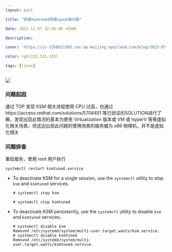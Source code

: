 ```yaml
---
layout: post

title: "排查ksmtuned导致cpu占用问题"

date: 2022-11-07 12:59:48 +0300

description:  

cover: 'https://jc-1258611203.cos.ap-beijing.myqcloud.com/blog/2023-07-27-%E6%88%AA%E5%B1%8F2023-07-27%20%E4%B8%8B%E5%8D%882.54.40.png'

color: rgb(222,315,333)

tags: [linux]
---
```


 ![](https://jc-1258611203.cos.ap-beijing.myqcloud.com/blog/2023-07-27-%E6%88%AA%E5%B1%8F2023-07-27%20%E4%B8%8B%E5%8D%882.54.40.png)

### 问题起因

通过 TOP 发现 KSM 相关进程使用 CPU 过高，也通过https://access.redhat.com/solutions/5706451 等已验证的SOLUTION进行了解，发现出现此情况的基本为使用 Virtualization 版本或 VM 或 hyperV 等等虚拟化相关场景。但这边出现此问题的使用场景的服务器为 x86 物理机，并不是虚拟化相关

### 问题排查

重启服务，使用 root 用户执行

```shell
systemctl restart ksmtuned.service
```

- To deactivate KSM for a single session, use the `systemctl` utility to stop `ksm` and `ksmtuned` services.

  ```none
  # systemctl stop ksm
  
  # systemctl stop ksmtuned
  ```

- To deactivate KSM persistently, use the `systemctl` utility to disable `ksm` and `ksmtuned` services.

  ```none
  # systemctl disable ksm
  Removed /etc/systemd/system/multi-user.target.wants/ksm.service.
  # systemctl disable ksmtuned
  Removed /etc/systemd/system/multi-user.target.wants/ksmtuned.service.
  ```
